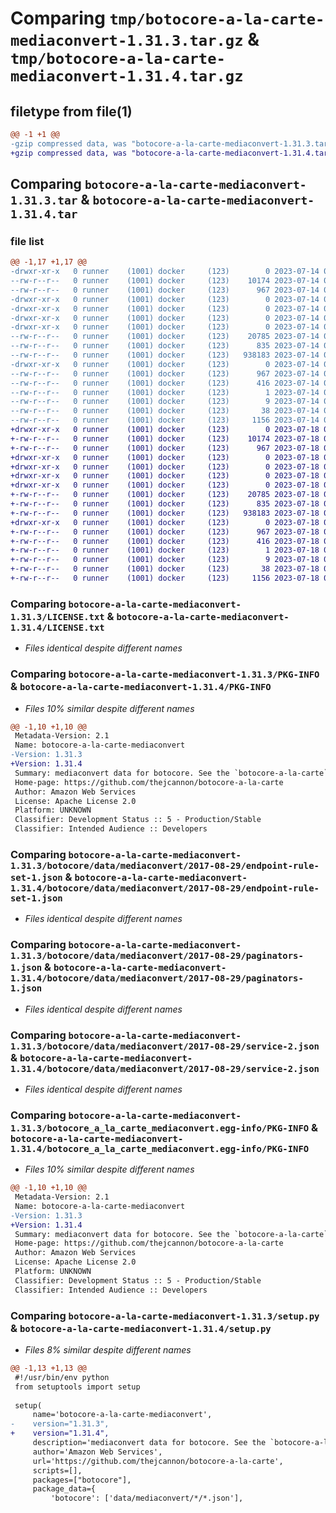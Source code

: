 # Comparing `tmp/botocore-a-la-carte-mediaconvert-1.31.3.tar.gz` & `tmp/botocore-a-la-carte-mediaconvert-1.31.4.tar.gz`

## filetype from file(1)

```diff
@@ -1 +1 @@
-gzip compressed data, was "botocore-a-la-carte-mediaconvert-1.31.3.tar", last modified: Fri Jul 14 01:46:29 2023, max compression
+gzip compressed data, was "botocore-a-la-carte-mediaconvert-1.31.4.tar", last modified: Tue Jul 18 01:55:26 2023, max compression
```

## Comparing `botocore-a-la-carte-mediaconvert-1.31.3.tar` & `botocore-a-la-carte-mediaconvert-1.31.4.tar`

### file list

```diff
@@ -1,17 +1,17 @@
-drwxr-xr-x   0 runner    (1001) docker     (123)        0 2023-07-14 01:46:29.698865 botocore-a-la-carte-mediaconvert-1.31.3/
--rw-r--r--   0 runner    (1001) docker     (123)    10174 2023-07-14 01:46:29.000000 botocore-a-la-carte-mediaconvert-1.31.3/LICENSE.txt
--rw-r--r--   0 runner    (1001) docker     (123)      967 2023-07-14 01:46:29.698865 botocore-a-la-carte-mediaconvert-1.31.3/PKG-INFO
-drwxr-xr-x   0 runner    (1001) docker     (123)        0 2023-07-14 01:46:29.698865 botocore-a-la-carte-mediaconvert-1.31.3/botocore/
-drwxr-xr-x   0 runner    (1001) docker     (123)        0 2023-07-14 01:46:29.698865 botocore-a-la-carte-mediaconvert-1.31.3/botocore/data/
-drwxr-xr-x   0 runner    (1001) docker     (123)        0 2023-07-14 01:46:29.698865 botocore-a-la-carte-mediaconvert-1.31.3/botocore/data/mediaconvert/
-drwxr-xr-x   0 runner    (1001) docker     (123)        0 2023-07-14 01:46:29.698865 botocore-a-la-carte-mediaconvert-1.31.3/botocore/data/mediaconvert/2017-08-29/
--rw-r--r--   0 runner    (1001) docker     (123)    20785 2023-07-14 01:45:45.000000 botocore-a-la-carte-mediaconvert-1.31.3/botocore/data/mediaconvert/2017-08-29/endpoint-rule-set-1.json
--rw-r--r--   0 runner    (1001) docker     (123)      835 2023-07-14 01:45:45.000000 botocore-a-la-carte-mediaconvert-1.31.3/botocore/data/mediaconvert/2017-08-29/paginators-1.json
--rw-r--r--   0 runner    (1001) docker     (123)   938183 2023-07-14 01:45:45.000000 botocore-a-la-carte-mediaconvert-1.31.3/botocore/data/mediaconvert/2017-08-29/service-2.json
-drwxr-xr-x   0 runner    (1001) docker     (123)        0 2023-07-14 01:46:29.698865 botocore-a-la-carte-mediaconvert-1.31.3/botocore_a_la_carte_mediaconvert.egg-info/
--rw-r--r--   0 runner    (1001) docker     (123)      967 2023-07-14 01:46:29.000000 botocore-a-la-carte-mediaconvert-1.31.3/botocore_a_la_carte_mediaconvert.egg-info/PKG-INFO
--rw-r--r--   0 runner    (1001) docker     (123)      416 2023-07-14 01:46:29.000000 botocore-a-la-carte-mediaconvert-1.31.3/botocore_a_la_carte_mediaconvert.egg-info/SOURCES.txt
--rw-r--r--   0 runner    (1001) docker     (123)        1 2023-07-14 01:46:29.000000 botocore-a-la-carte-mediaconvert-1.31.3/botocore_a_la_carte_mediaconvert.egg-info/dependency_links.txt
--rw-r--r--   0 runner    (1001) docker     (123)        9 2023-07-14 01:46:29.000000 botocore-a-la-carte-mediaconvert-1.31.3/botocore_a_la_carte_mediaconvert.egg-info/top_level.txt
--rw-r--r--   0 runner    (1001) docker     (123)       38 2023-07-14 01:46:29.698865 botocore-a-la-carte-mediaconvert-1.31.3/setup.cfg
--rw-r--r--   0 runner    (1001) docker     (123)     1156 2023-07-14 01:46:29.000000 botocore-a-la-carte-mediaconvert-1.31.3/setup.py
+drwxr-xr-x   0 runner    (1001) docker     (123)        0 2023-07-18 01:55:26.696291 botocore-a-la-carte-mediaconvert-1.31.4/
+-rw-r--r--   0 runner    (1001) docker     (123)    10174 2023-07-18 01:55:26.000000 botocore-a-la-carte-mediaconvert-1.31.4/LICENSE.txt
+-rw-r--r--   0 runner    (1001) docker     (123)      967 2023-07-18 01:55:26.696291 botocore-a-la-carte-mediaconvert-1.31.4/PKG-INFO
+drwxr-xr-x   0 runner    (1001) docker     (123)        0 2023-07-18 01:55:26.692291 botocore-a-la-carte-mediaconvert-1.31.4/botocore/
+drwxr-xr-x   0 runner    (1001) docker     (123)        0 2023-07-18 01:55:26.692291 botocore-a-la-carte-mediaconvert-1.31.4/botocore/data/
+drwxr-xr-x   0 runner    (1001) docker     (123)        0 2023-07-18 01:55:26.692291 botocore-a-la-carte-mediaconvert-1.31.4/botocore/data/mediaconvert/
+drwxr-xr-x   0 runner    (1001) docker     (123)        0 2023-07-18 01:55:26.692291 botocore-a-la-carte-mediaconvert-1.31.4/botocore/data/mediaconvert/2017-08-29/
+-rw-r--r--   0 runner    (1001) docker     (123)    20785 2023-07-18 01:54:50.000000 botocore-a-la-carte-mediaconvert-1.31.4/botocore/data/mediaconvert/2017-08-29/endpoint-rule-set-1.json
+-rw-r--r--   0 runner    (1001) docker     (123)      835 2023-07-18 01:54:50.000000 botocore-a-la-carte-mediaconvert-1.31.4/botocore/data/mediaconvert/2017-08-29/paginators-1.json
+-rw-r--r--   0 runner    (1001) docker     (123)   938183 2023-07-18 01:54:50.000000 botocore-a-la-carte-mediaconvert-1.31.4/botocore/data/mediaconvert/2017-08-29/service-2.json
+drwxr-xr-x   0 runner    (1001) docker     (123)        0 2023-07-18 01:55:26.696291 botocore-a-la-carte-mediaconvert-1.31.4/botocore_a_la_carte_mediaconvert.egg-info/
+-rw-r--r--   0 runner    (1001) docker     (123)      967 2023-07-18 01:55:26.000000 botocore-a-la-carte-mediaconvert-1.31.4/botocore_a_la_carte_mediaconvert.egg-info/PKG-INFO
+-rw-r--r--   0 runner    (1001) docker     (123)      416 2023-07-18 01:55:26.000000 botocore-a-la-carte-mediaconvert-1.31.4/botocore_a_la_carte_mediaconvert.egg-info/SOURCES.txt
+-rw-r--r--   0 runner    (1001) docker     (123)        1 2023-07-18 01:55:26.000000 botocore-a-la-carte-mediaconvert-1.31.4/botocore_a_la_carte_mediaconvert.egg-info/dependency_links.txt
+-rw-r--r--   0 runner    (1001) docker     (123)        9 2023-07-18 01:55:26.000000 botocore-a-la-carte-mediaconvert-1.31.4/botocore_a_la_carte_mediaconvert.egg-info/top_level.txt
+-rw-r--r--   0 runner    (1001) docker     (123)       38 2023-07-18 01:55:26.696291 botocore-a-la-carte-mediaconvert-1.31.4/setup.cfg
+-rw-r--r--   0 runner    (1001) docker     (123)     1156 2023-07-18 01:55:26.000000 botocore-a-la-carte-mediaconvert-1.31.4/setup.py
```

### Comparing `botocore-a-la-carte-mediaconvert-1.31.3/LICENSE.txt` & `botocore-a-la-carte-mediaconvert-1.31.4/LICENSE.txt`

 * *Files identical despite different names*

### Comparing `botocore-a-la-carte-mediaconvert-1.31.3/PKG-INFO` & `botocore-a-la-carte-mediaconvert-1.31.4/PKG-INFO`

 * *Files 10% similar despite different names*

```diff
@@ -1,10 +1,10 @@
 Metadata-Version: 2.1
 Name: botocore-a-la-carte-mediaconvert
-Version: 1.31.3
+Version: 1.31.4
 Summary: mediaconvert data for botocore. See the `botocore-a-la-carte` package for more info.
 Home-page: https://github.com/thejcannon/botocore-a-la-carte
 Author: Amazon Web Services
 License: Apache License 2.0
 Platform: UNKNOWN
 Classifier: Development Status :: 5 - Production/Stable
 Classifier: Intended Audience :: Developers
```

### Comparing `botocore-a-la-carte-mediaconvert-1.31.3/botocore/data/mediaconvert/2017-08-29/endpoint-rule-set-1.json` & `botocore-a-la-carte-mediaconvert-1.31.4/botocore/data/mediaconvert/2017-08-29/endpoint-rule-set-1.json`

 * *Files identical despite different names*

### Comparing `botocore-a-la-carte-mediaconvert-1.31.3/botocore/data/mediaconvert/2017-08-29/paginators-1.json` & `botocore-a-la-carte-mediaconvert-1.31.4/botocore/data/mediaconvert/2017-08-29/paginators-1.json`

 * *Files identical despite different names*

### Comparing `botocore-a-la-carte-mediaconvert-1.31.3/botocore/data/mediaconvert/2017-08-29/service-2.json` & `botocore-a-la-carte-mediaconvert-1.31.4/botocore/data/mediaconvert/2017-08-29/service-2.json`

 * *Files identical despite different names*

### Comparing `botocore-a-la-carte-mediaconvert-1.31.3/botocore_a_la_carte_mediaconvert.egg-info/PKG-INFO` & `botocore-a-la-carte-mediaconvert-1.31.4/botocore_a_la_carte_mediaconvert.egg-info/PKG-INFO`

 * *Files 10% similar despite different names*

```diff
@@ -1,10 +1,10 @@
 Metadata-Version: 2.1
 Name: botocore-a-la-carte-mediaconvert
-Version: 1.31.3
+Version: 1.31.4
 Summary: mediaconvert data for botocore. See the `botocore-a-la-carte` package for more info.
 Home-page: https://github.com/thejcannon/botocore-a-la-carte
 Author: Amazon Web Services
 License: Apache License 2.0
 Platform: UNKNOWN
 Classifier: Development Status :: 5 - Production/Stable
 Classifier: Intended Audience :: Developers
```

### Comparing `botocore-a-la-carte-mediaconvert-1.31.3/setup.py` & `botocore-a-la-carte-mediaconvert-1.31.4/setup.py`

 * *Files 8% similar despite different names*

```diff
@@ -1,13 +1,13 @@
 #!/usr/bin/env python
 from setuptools import setup
 
 setup(
     name='botocore-a-la-carte-mediaconvert',
-    version="1.31.3",
+    version="1.31.4",
     description='mediaconvert data for botocore. See the `botocore-a-la-carte` package for more info.',
     author='Amazon Web Services',
     url='https://github.com/thejcannon/botocore-a-la-carte',
     scripts=[],
     packages=["botocore"],
     package_data={
         'botocore': ['data/mediaconvert/*/*.json'],
```

